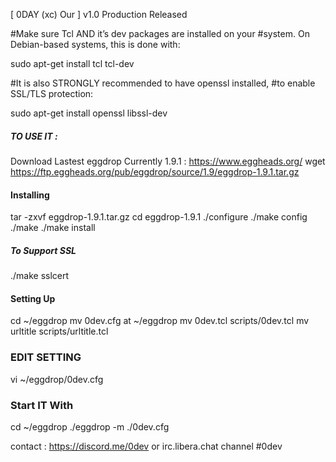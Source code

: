 [ 0DAY (xc) Our ] v1.0  Production Released 

#Make sure Tcl AND it’s dev packages are installed on your #system. On Debian-based systems, this is done with:

sudo apt-get install tcl tcl-dev

#It is also STRONGLY recommended to have openssl installed, #to enable SSL/TLS protection:

sudo apt-get install openssl libssl-dev

##### TO USE IT :
Download Lastest eggdrop
Currently 1.9.1 : https://www.eggheads.org/
wget https://ftp.eggheads.org/pub/eggdrop/source/1.9/eggdrop-1.9.1.tar.gz

#### Installing
tar -zxvf eggdrop-1.9.1.tar.gz
cd eggdrop-1.9.1
./configure
./make config
./make 
./make install

##### To Support SSL
./make sslcert

#### Setting Up
cd ~/eggdrop
mv 0dev.cfg at ~/eggdrop
mv 0dev.tcl scripts/0dev.tcl
mv urltitle scripts/urltitle.tcl


### EDIT SETTING ###

vi ~/eggdrop/0dev.cfg

### Start IT With
cd ~/eggdrop
./eggdrop -m ./0dev.cfg


contact : https://discord.me/0dev or irc.libera.chat channel #0dev


